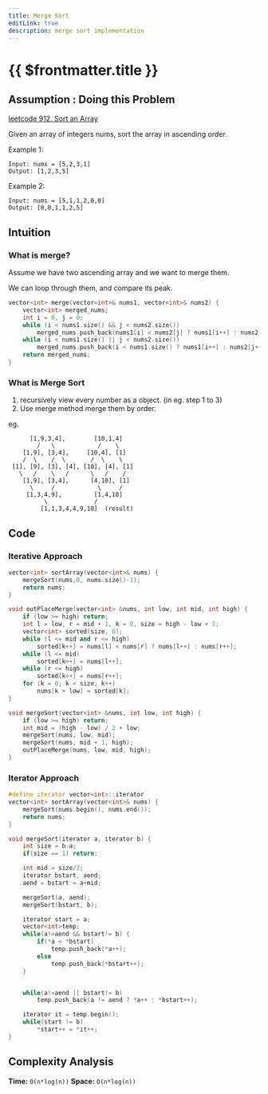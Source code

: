 ```yaml
---
title: Merge Sort
editLink: true
description: merge sort implementation
---
```


# {{ $frontmatter.title }}

## Assumption : Doing this Problem

[leetcode 912. Sort an Array](https://leetcode.com/problems/sort-an-array/)

Given an array of integers nums, sort the array in ascending order.

Example 1:

```
Input: nums = [5,2,3,1]
Output: [1,2,3,5]
```

Example 2:

```
Input: nums = [5,1,1,2,0,0]
Output: [0,0,1,1,2,5]
```

## Intuition

### What is merge?

Assume we have two ascending array and we want to merge them.

We can loop through them, and compare its peak.

```cpp
vector<int> merge(vector<int>& nums1, vector<int>& nums2) {
    vector<int> merged_nums;
    int i = 0, j = 0;
    while (i < nums1.size() && j < nums2.size())
        merged_nums.push_back(nums1[i] < nums2[j] ? nums1[i++] : nums2[j++]);
    while (i < nums1.size() || j < nums2.size())
        merged_nums.push_back(i < nums1.size() ? nums1[i++] : nums2[j++]);
    return merged_nums;
}
```

### What is Merge Sort

1. recursively view every number as a object. (in eg. step 1 to 3)
2. Use merge method merge them by order.

eg.

```
      [1,9,3,4],        [10,1,4]
        /   \            /    \
    [1,9], [3,4],     [10,4], [1]
    /  \    /  \       /  \    \
 [1], [9], [3], [4], [10], [4], [1]
   \   /    \   /      \   /    /
    [1,9], [3,4],      [4,10], [1]
      \     /            \     /
     [1,3,4,9],         [1,4,10]
          \             /
         [1,1,3,4,4,9,10]  (result)

```

## Code

### Iterative Approach

```cpp
vector<int> sortArray(vector<int>& nums) {
    mergeSort(nums,0, nums.size()-1);
    return nums;
}

void outPlaceMerge(vector<int> &nums, int low, int mid, int high) {
    if (low >= high) return;
    int l = low, r = mid + 1, k = 0, size = high - low + 1;
    vector<int> sorted(size, 0);
    while (l <= mid and r <= high)
        sorted[k++] = nums[l] < nums[r] ? nums[l++] : nums[r++];
    while (l <= mid)
        sorted[k++] = nums[l++];
    while (r <= high)
        sorted[k++] = nums[r++];
    for (k = 0; k < size; k++)
        nums[k + low] = sorted[k];
}

void mergeSort(vector<int> &nums, int low, int high) {
    if (low >= high) return;
    int mid = (high - low) / 2 + low;
    mergeSort(nums, low, mid);
    mergeSort(nums, mid + 1, high);
    outPlaceMerge(nums, low, mid, high);
}
```

### Iterator Approach

```cpp
#define iterator vector<int>::iterator
vector<int> sortArray(vector<int>& nums) {
    mergeSort(nums.begin(), nums.end());
    return nums;
}

void mergeSort(iterator a, iterator b) {
    int size = b-a;
    if(size == 1) return;

    int mid = size/2;
    iterator bstart, aend;
    aend = bstart = a+mid;

    mergeSort(a, aend);
    mergeSort(bstart, b);

    iterator start = a;
    vector<int>temp;
    while(a!=aend && bstart!= b) {
        if(*a < *bstart)
            temp.push_back(*a++);
        else
            temp.push_back(*bstart++);
    }


    while(a!=aend || bstart!= b)
        temp.push_back(a != aend ? *a++ : *bstart++);

    iterator it = temp.begin();
    while(start != b)
        *start++ = *it++;
}
```

## Complexity Analysis

**Time:** `O(n*log(n))`
**Space:** `O(n*log(n))`
